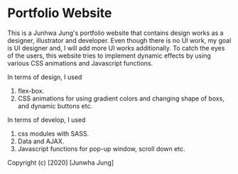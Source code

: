 # Portfolio Website


This is a Junhwa Jung's portfolio website that contains design works as a designer, illustrator and developer.
Even though there is no UI work, my goal is UI designer and, I will add more UI works additionally.
To catch the eyes of the users, this website tries to implement dynamic effects by using various CSS animations and Javascript functions.

In terms of design, I used
1. flex-box.
2. CSS animations for using gradient colors and changing shape of boxs, and dynamic buttons etc.


In terms of develop, I used
1. css modules with SASS.
2. Data and AJAX. 
3. Javascript functions for pop-up window, scroll down etc.

Copyright (c) [2020] [Junwha Jung]




